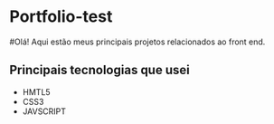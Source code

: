 # Portfolio-test

#Olá! Aqui estão meus principais projetos relacionados ao front end.
<div>
<h2>Principais tecnologias que usei</h2>
<nav>
  <ul>
  <li>HMTL5</li>
  <li>CSS3</li>
  <li>JAVSCRIPT</li>
  </ul>
</nav>

<img src="https://github.com/Deivison1/Portfolio-test/blob/main/Site%20pessoal-1.png" alt="" >

  </div>
